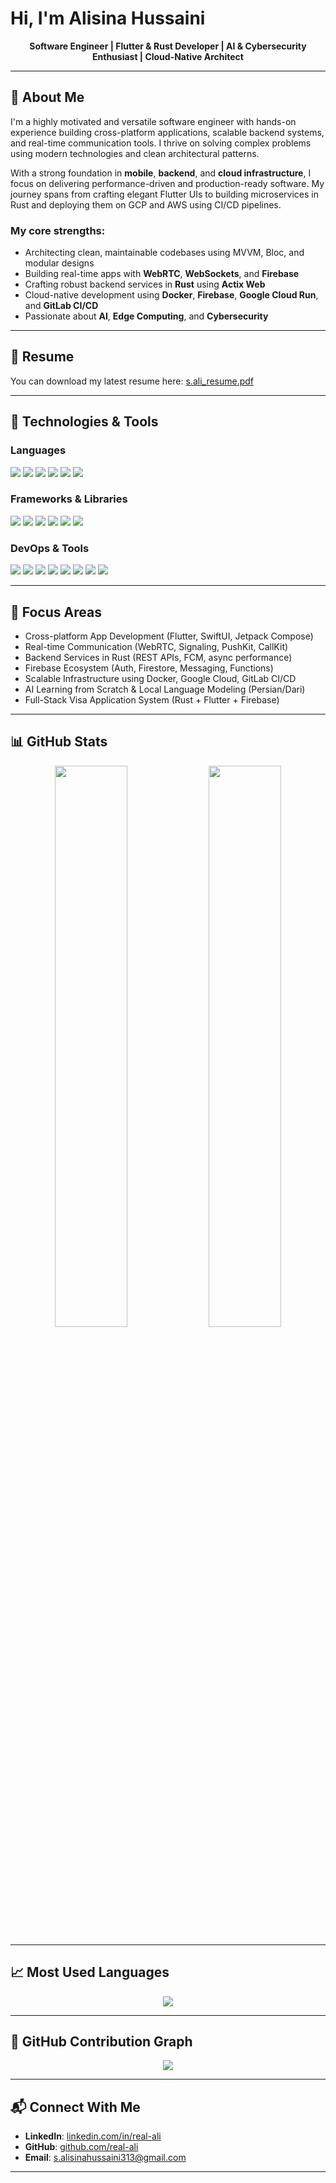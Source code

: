 # Hi, I'm Alisina Hussaini

<p align="center">
  <strong>Software Engineer | Flutter & Rust Developer | AI & Cybersecurity Enthusiast | Cloud-Native Architect</strong>
</p>

---

## 🚀 About Me

I'm a highly motivated and versatile software engineer with hands-on experience building cross-platform applications, scalable backend systems, and real-time communication tools. I thrive on solving complex problems using modern technologies and clean architectural patterns.

With a strong foundation in **mobile**, **backend**, and **cloud infrastructure**, I focus on delivering performance-driven and production-ready software. My journey spans from crafting elegant Flutter UIs to building microservices in Rust and deploying them on GCP and AWS using CI/CD pipelines.

### My core strengths:
- Architecting clean, maintainable codebases using MVVM, Bloc, and modular designs
- Building real-time apps with **WebRTC**, **WebSockets**, and **Firebase**
- Crafting robust backend services in **Rust** using **Actix Web**
- Cloud-native development using **Docker**, **Firebase**, **Google Cloud Run**, and **GitLab CI/CD**
- Passionate about **AI**, **Edge Computing**, and **Cybersecurity**

---

## 📄 Resume

You can download my latest resume here: [s.ali_resume.pdf](Sayed%20ali%20sina%20resume.pdf)

---

## 🧰 Technologies & Tools

### Languages
<p>
  <img src="https://img.shields.io/badge/Dart-0175C2?style=for-the-badge&logo=dart&logoColor=white"/>
  <img src="https://img.shields.io/badge/Swift-FA7343?style=for-the-badge&logo=swift&logoColor=white"/>
  <img src="https://img.shields.io/badge/Kotlin-7F52FF?style=for-the-badge&logo=kotlin&logoColor=white"/>
  <img src="https://img.shields.io/badge/Rust-000000?style=for-the-badge&logo=rust&logoColor=white"/>
  <img src="https://img.shields.io/badge/Python-3776AB?style=for-the-badge&logo=python&logoColor=white"/>
  <img src="https://img.shields.io/badge/JavaScript-F7DF1E?style=for-the-badge&logo=javascript&logoColor=black"/>
</p>

### Frameworks & Libraries
<p>
  <img src="https://img.shields.io/badge/Flutter-02569B?style=for-the-badge&logo=flutter&logoColor=white"/>
  <img src="https://img.shields.io/badge/Jetpack_Compose-4285F4?style=for-the-badge&logo=android&logoColor=white"/>
  <img src="https://img.shields.io/badge/Actix_Web-000000?style=for-the-badge&logo=actix&logoColor=white"/>
  <img src="https://img.shields.io/badge/Tailwind_CSS-06B6D4?style=for-the-badge&logo=tailwind-css&logoColor=white"/>
  <img src="https://img.shields.io/badge/Firebase-FFCA28?style=for-the-badge&logo=firebase&logoColor=black"/>
  <img src="https://img.shields.io/badge/JWT-000000?style=for-the-badge&logo=jsonwebtokens&logoColor=white"/>
</p>

### DevOps & Tools
<p>
  <img src="https://img.shields.io/badge/Docker-2496ED?style=for-the-badge&logo=docker&logoColor=white"/>
  <img src="https://img.shields.io/badge/Git-F05032?style=for-the-badge&logo=git&logoColor=white"/>
  <img src="https://img.shields.io/badge/GitHub_Actions-2088FF?style=for-the-badge&logo=github-actions&logoColor=white"/>
  <img src="https://img.shields.io/badge/GitLab_CI/CD-FC6D26?style=for-the-badge&logo=gitlab&logoColor=white"/>
  <img src="https://img.shields.io/badge/Google_Cloud-4285F4?style=for-the-badge&logo=google-cloud&logoColor=white"/>
  <img src="https://img.shields.io/badge/RabbitMQ-FF6600?style=for-the-badge&logo=rabbitmq&logoColor=white"/>
  <img src="https://img.shields.io/badge/Elasticsearch-005571?style=for-the-badge&logo=elasticsearch&logoColor=white"/>
  <img src="https://img.shields.io/badge/Kafka-231F20?style=for-the-badge&logo=apache-kafka&logoColor=white"/>
</p>

---

## 📌 Focus Areas

- Cross-platform App Development (Flutter, SwiftUI, Jetpack Compose)
- Real-time Communication (WebRTC, Signaling, PushKit, CallKit)
- Backend Services in Rust (REST APIs, FCM, async performance)
- Firebase Ecosystem (Auth, Firestore, Messaging, Functions)
- Scalable Infrastructure using Docker, Google Cloud, GitLab CI/CD
- AI Learning from Scratch & Local Language Modeling (Persian/Dari)
- Full-Stack Visa Application System (Rust + Flutter + Firebase)

---

## 📊 GitHub Stats

<p align="center">
  <img width="48%" src="https://github-readme-stats.vercel.app/api?username=real-ali&show_icons=true&theme=radical"/>
  <img width="48%" src="https://github-readme-streak-stats.herokuapp.com/?user=real-ali&theme=radical"/>
</p>

---

## 📈 Most Used Languages

<p align="center">
  <img src="https://github-readme-stats.vercel.app/api/top-langs/?username=real-ali&layout=compact&theme=radical" />
</p>

---

## 📍 GitHub Contribution Graph

<p align="center">
  <img src="https://github-readme-activity-graph.vercel.app/graph?username=real-ali&theme=high-contrast" />
</p>

---

## 📬 Connect With Me

- **LinkedIn**: [linkedin.com/in/real-ali](https://www.linkedin.com/in/real-ali)
- **GitHub**: [github.com/real-ali](https://github.com/real-ali)
- **Email**: s.alisinahussaini313@gmail.com

---
